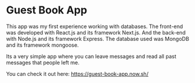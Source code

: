 # Guest Book App

This app was my first experience working with databases. The front-end was developed with React.js and its framework Next.js. And the back-end with Node.js and its framework Express. The database used was MongoDB and its framework mongoose.

Its a very simple app where you can leave messages and read all past messages that people left me.

You can check it out here: https://guest-book-app.now.sh/
